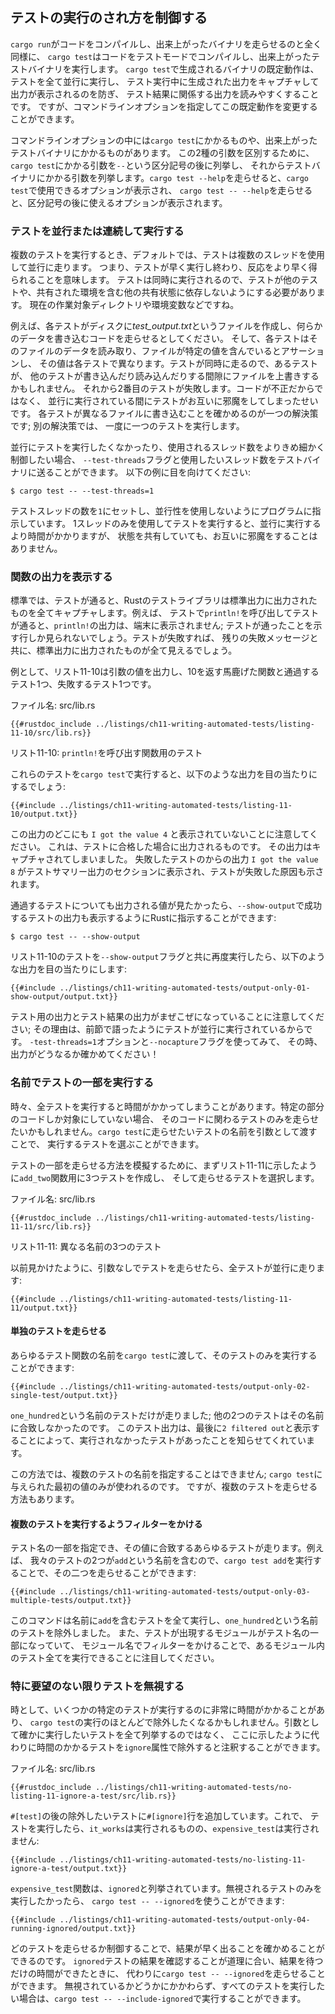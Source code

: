 <!--
## Controlling How Tests Are Run
-->

## テストの実行のされ方を制御する

<!--
Just as `cargo run` compiles your code and then runs the resulting binary,
`cargo test` compiles your code in test mode and runs the resulting test
binary. The default behavior of the binary produced by `cargo test` is to run
all the tests in parallel and capture output generated during test runs,
preventing the output from being displayed and making it easier to read the
output related to the test results. You can, however, specify command line
options to change this default behavior.
-->

`cargo run`がコードをコンパイルし、出来上がったバイナリを走らせるのと全く同様に、
`cargo test`はコードをテストモードでコンパイルし、出来上がったテストバイナリを実行します。
`cargo test`で生成されるバイナリの既定動作は、テストを全て並行に実行し、
テスト実行中に生成された出力をキャプチャして出力が表示されるのを防ぎ、
テスト結果に関係する出力を読みやすくすることです。
ですが、コマンドラインオプションを指定してこの既定動作を変更することができます。

<!--
Some command line options go to `cargo test`, and some go to the resulting test
binary. To separate these two types of arguments, you list the arguments that
go to `cargo test` followed by the separator `--` and then the ones that go to
the test binary. Running `cargo test --help` displays the options you can use
with `cargo test`, and running `cargo test -- --help` displays the options you
can use after the separator.
-->

コマンドラインオプションの中には`cargo test`にかかるものや、出来上がったテストバイナリにかかるものがあります。
この2種の引数を区別するために、`cargo test`にかかる引数を`--`という区分記号の後に列挙し、
それからテストバイナリにかかる引数を列挙します。`cargo test --help`を走らせると、`cargo test`で使用できるオプションが表示され、
`cargo test -- --help`を走らせると、区分記号の後に使えるオプションが表示されます。

<!--
### Running Tests in Parallel or Consecutively
-->

### テストを並行または連続して実行する

<!--
When you run multiple tests, by default they run in parallel using threads,
meaning they finish running faster and you get feedback quicker. Because the
tests are running at the same time, you must make sure your tests don’t depend
on each other or on any shared state, including a shared environment, such as
the current working directory or environment variables.
-->

複数のテストを実行するとき、デフォルトでは、テストは複数のスレッドを使用して並行に走ります。
つまり、テストが早く実行し終わり、反応をより早く得られることを意味します。
テストは同時に実行されるので、テストが他のテストや、共有された環境を含む他の共有状態に依存しないようにする必要があります。
現在の作業対象ディレクトリや環境変数などですね。

<!--
For example, say each of your tests runs some code that creates a file on disk
named *test-output.txt* and writes some data to that file. Then each test reads
the data in that file and asserts that the file contains a particular value,
which is different in each test. Because the tests run at the same time, one
test might overwrite the file in the time between another test writing and
reading the file. The second test will then fail, not because the code is
incorrect but because the tests have interfered with each other while running
in parallel. One solution is to make sure each test writes to a different file;
another solution is to run the tests one at a time.
-->

例えば、各テストがディスクに*test_output.txt*というファイルを作成し、何らかのデータを書き込むコードを走らせるとしてください。
そして、各テストはそのファイルのデータを読み取り、ファイルが特定の値を含んでいるとアサーションし、
その値は各テストで異なります。テストが同時に走るので、あるテストが、
他のテストが書き込んだり読み込んだりする間隙にファイルを上書きするかもしれません。
それから2番目のテストが失敗します。コードが不正だからではなく、
並行に実行されている間にテストがお互いに邪魔をしてしまったせいです。
各テストが異なるファイルに書き込むことを確かめるのが一つの解決策です; 別の解決策では、
一度に一つのテストを実行します。

<!--
If you don’t want to run the tests in parallel or if you want more fine-grained
control over the number of threads used, you can send the `--test-threads` flag
and the number of threads you want to use to the test binary. Take a look at
the following example:
-->

並行にテストを実行したくなかったり、使用されるスレッド数をよりきめ細かく制御したい場合、
`--test-threads`フラグと使用したいスレッド数をテストバイナリに送ることができます。
以下の例に目を向けてください:

```console
$ cargo test -- --test-threads=1
```

<!--
We set the number of test threads to `1`, telling the program not to use any
parallelism. Running the tests using one thread will take longer than running
them in parallel, but the tests won’t interfere with each other if they share
state.
-->

テストスレッドの数を`1`にセットし、並行性を使用しないようにプログラムに指示しています。
1スレッドのみを使用してテストを実行すると、並行に実行するより時間がかかりますが、
状態を共有していても、お互いに邪魔をすることはありません。

<!--
### Showing Function Output
-->

### 関数の出力を表示する

<!--
By default, if a test passes, Rust’s test library captures anything printed to
standard output. For example, if we call `println!` in a test and the test
passes, we won’t see the `println!` output in the terminal; we’ll see only the
line that indicates the test passed. If a test fails, we’ll see whatever was
printed to standard output with the rest of the failure message.
-->

標準では、テストが通ると、Rustのテストライブラリは標準出力に出力されたものを全てキャプチャします。例えば、
テストで`println!`を呼び出してテストが通ると、`println!`の出力は、端末に表示されません;
テストが通ったことを示す行しか見られないでしょう。テストが失敗すれば、
残りの失敗メッセージと共に、標準出力に出力されたものが全て見えるでしょう。

<!--
As an example, Listing 11-10 has a silly function that prints the value of its
parameter and returns 10, as well as a test that passes and a test that fails.
-->

例として、リスト11-10は引数の値を出力し、10を返す馬鹿げた関数と通過するテスト1つ、失敗するテスト1つです。

<!--
<span class="filename">Filename: src/lib.rs</span>
-->

<span class="filename">ファイル名: src/lib.rs</span>

```rust,panics,noplayground
{{#rustdoc_include ../listings/ch11-writing-automated-tests/listing-11-10/src/lib.rs}}
```

<!--
<span class="caption">Listing 11-10: Tests for a function that calls
`println!`</span>
-->

<span class="caption">リスト11-10: `println!`を呼び出す関数用のテスト</span>

<!--
When we run these tests with `cargo test`, we’ll see the following output:
-->

これらのテストを`cargo test`で実行すると、以下のような出力を目の当たりにするでしょう:

```console
{{#include ../listings/ch11-writing-automated-tests/listing-11-10/output.txt}}
```

<!--
Note that nowhere in this output do we see `I got the value 4`, which is what
is printed when the test that passes runs. That output has been captured. The
output from the test that failed, `I got the value 8`, appears in the section
of the test summary output, which also shows the cause of the test failure.
-->

この出力のどこにも `I got the value 4` と表示されていないことに注意してください。
これは、テストに合格した場合に出力されるものです。
その出力はキャプチャされてしまいました。
失敗したテストのからの出力 `I got the value 8` がテストサマリー出力のセクションに表示され、テストが失敗した原因も示されます。

<!--
If we want to see printed values for passing tests as well, we can tell Rust
to also show the output of successful tests with `--show-output`.
-->

通過するテストについても出力される値が見たかったら、`--show-output`で成功するテストの出力も表示するようにRustに指示することができます:

```console
$ cargo test -- --show-output
```

<!--
When we run the tests in Listing 11-10 again with the `--show-output` flag, we
see the following output:
-->

リスト11-10のテストを`--show-output`フラグと共に再度実行したら、以下のような出力を目の当たりにします:

```console
{{#include ../listings/ch11-writing-automated-tests/output-only-01-show-output/output.txt}}
```

<!--
Note that the output for the tests and the test results are interleaved; the
reason is that the tests are running in parallel, as we talked about in the
previous section. Try using the `--test-threads=1` option and the `--nocapture`
flag, and see what the output looks like then!
-->

テスト用の出力とテスト結果の出力がまぜこぜになっていることに注意してください;
その理由は、前節で語ったようにテストが並行に実行されているからです。
`-test-threads=1`オプションと`--nocapture`フラグを使ってみて、
その時、出力がどうなるか確かめてください！

<!--
### Running a Subset of Tests by Name
-->

### 名前でテストの一部を実行する

<!--
Sometimes, running a full test suite can take a long time. If you’re working on
code in a particular area, you might want to run only the tests pertaining to
that code. You can choose which tests to run by passing `cargo test` the name
or names of the test(s) you want to run as an argument.
-->

時々、全テストを実行すると時間がかかってしまうことがあります。特定の部分のコードしか対象にしていない場合、
そのコードに関わるテストのみを走らせたいかもしれません。`cargo test`に走らせたいテストの名前を引数として渡すことで、
実行するテストを選ぶことができます。

<!--
To demonstrate how to run a subset of tests, we’ll first create three tests for
our `add_two` function, as shown in Listing 11-11, and choose which ones to run.
-->

テストの一部を走らせる方法を模擬するために、まずリスト11-11に示したように`add_two`関数用に3つテストを作成し、
そして走らせるテストを選択します。

<!--
<span class="filename">Filename: src/lib.rs</span>
-->

<span class="filename">ファイル名: src/lib.rs</span>

```rust,noplayground
{{#rustdoc_include ../listings/ch11-writing-automated-tests/listing-11-11/src/lib.rs}}

```

<!--
<span class="caption">Listing 11-11: Three tests with three different
names</span>
-->

<span class="caption">リスト11-11: 異なる名前の3つのテスト</span>

<!--
If we run the tests without passing any arguments, as we saw earlier, all the
tests will run in parallel:
-->

以前見かけたように、引数なしでテストを走らせたら、全テストが並行に走ります:

```console
{{#include ../listings/ch11-writing-automated-tests/listing-11-11/output.txt}}
```

<!--
#### Running Single Tests
-->

#### 単独のテストを走らせる

<!--
We can pass the name of any test function to `cargo test` to run only that test:
-->

あらゆるテスト関数の名前を`cargo test`に渡して、そのテストのみを実行することができます:

```console
{{#include ../listings/ch11-writing-automated-tests/output-only-02-single-test/output.txt}}
```

<!--
Only the test with the name `one_hundred` ran; the other two tests didn’t match
that name. The test output lets us know we had more tests that didn’t run by
displaying `2 filtered out` at the end.
-->

`one_hundred`という名前のテストだけが走りました; 他の2つのテストはその名前に合致しなかったのです。
このテスト出力は、最後に`2 filtered out`と表示することによって、実行されなかったテストがあったことを知らせてくれています。

<!--
We can’t specify the names of multiple tests in this way; only the first value
given to `cargo test` will be used. But there is a way to run multiple tests.
-->

この方法では、複数のテストの名前を指定することはできません; `cargo test`に与えられた最初の値のみが使われるのです。
ですが、複数のテストを走らせる方法もあります。

<!--
#### Filtering to Run Multiple Tests
-->

#### 複数のテストを実行するようフィルターをかける

<!--
We can specify part of a test name, and any test whose name matches that value
will be run. For example, because two of our tests’ names contain `add`, we can
run those two by running `cargo test add`:
-->

テスト名の一部を指定でき、その値に合致するあらゆるテストが走ります。例えば、
我々のテストの2つが`add`という名前を含むので、`cargo test add`を実行することで、その二つを走らせることができます:

```console
{{#include ../listings/ch11-writing-automated-tests/output-only-03-multiple-tests/output.txt}}
```

<!--
This command ran all tests with `add` in the name and filtered out the test
named `one_hundred`. Also note that the module in which a test appears becomes
part of the test’s name, so we can run all the tests in a module by filtering
on the module’s name.
-->

このコマンドは名前に`add`を含むテストを全て実行し、`one_hundred`という名前のテストを除外しました。
また、テストが出現するモジュールがテスト名の一部になっていて、
モジュール名でフィルターをかけることで、あるモジュール内のテスト全てを実行できることに注目してください。

<!--
### Ignoring Some Tests Unless Specifically Requested
-->

### 特に要望のない限りテストを無視する

<!--
Sometimes a few specific tests can be very time-consuming to execute, so you
might want to exclude them during most runs of `cargo test`. Rather than
listing as arguments all tests you do want to run, you can instead annotate the
time-consuming tests using the `ignore` attribute to exclude them, as shown
here:
-->

時として、いくつかの特定のテストが実行するのに非常に時間がかかることがあり、
`cargo test`の実行のほとんどで除外したくなるかもしれません。引数として確かに実行したいテストを全て列挙するのではなく、
ここに示したように代わりに時間のかかるテストを`ignore`属性で除外すると注釈することができます。

<!--
<span class="filename">Filename: src/lib.rs</span>
-->

<span class="filename">ファイル名: src/lib.rs</span>

```rust,noplayground
{{#rustdoc_include ../listings/ch11-writing-automated-tests/no-listing-11-ignore-a-test/src/lib.rs}}
```

<!--
After `#[test]` we add the `#[ignore]` line to the test we want to exclude. Now
when we run our tests, `it_works` runs, but `expensive_test` doesn’t:
-->

`#[test]`の後の除外したいテストに`#[ignore]`行を追加しています。これで、
テストを実行したら、`it_works`は実行されるものの、`expensive_test`は実行されません:

```console
{{#include ../listings/ch11-writing-automated-tests/no-listing-11-ignore-a-test/output.txt}}
```

<!--
The `expensive_test` function is listed as `ignored`. If we want to run only
the ignored tests, we can use `cargo test -- --ignored`:
-->

`expensive_test`関数は、`ignored`と列挙されています。無視されるテストのみを実行したかったら、
`cargo test -- --ignored`を使うことができます:


```console
{{#include ../listings/ch11-writing-automated-tests/output-only-04-running-ignored/output.txt}}
```

<!--
1行目後半、"make sure ..."のところを「結果が早く出る」と訳しているが、この書き方では「結果が早い」としか読めない。どうしたものか
-->

<!--
By controlling which tests run, you can make sure your `cargo test` results
will be fast. When you’re at a point where it makes sense to check the results
of the `ignored` tests and you have time to wait for the results, you can run
`cargo test -- --ignored` instead. If you want to run all tests whether they’re
ignored or not, you can run `cargo test -- --include-ignored`.
-->

どのテストを走らせるか制御することで、結果が早く出ることを確かめることができるのです。
`ignored`テストの結果を確認することが道理に合い、結果を待つだけの時間ができたときに、
代わりに`cargo test -- --ignored`を走らせることができます。
無視されているかどうかにかかわらず、すべてのテストを実行したい場合は、`cargo test -- --include-ignored`で実行することができます。
